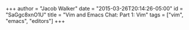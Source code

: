 +++
author = "Jacob Walker"
date = "2015-03-26T20:14:26-05:00"
id = "SaGgc8xnO1U"
title = "Vim and Emacs Chat: Part 1: Vim"
tags = ["vim", "emacs", "editors"]
+++
